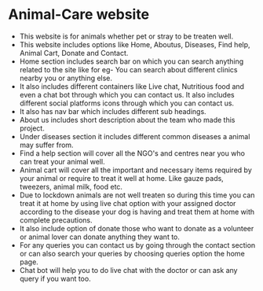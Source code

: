 # Animal-Care website
- This website is for animals whether pet or stray to be treaten well.
- This website includes options like Home, Aboutus, Diseases, Find help, Animal Cart, Donate and Contact.
- Home section includes search bar on which you can search anything related to the site like for eg- You can search about different clinics nearby you or anything else.
- It also includes different containers like Live chat, Nutritious food and even a chat bot through which you can contact us. It also includes different social platforms icons through which you can contact us.
- It also has nav bar which includes different sub headings.
- About us includes short description about the team who made this project.
- Under diseases section it includes different common diseases a animal may suffer from.
- Find a help section will cover all the NGO's and centres near you who can treat your animal well.
- Animal cart will cover all the important and necessary items required by your animal or require to treat it well at home. Like gauze pads, tweezers, animal milk, food etc.
- Due to lockdown animals are not well treaten so during this time you can treat it at home by using live chat option with your assigned doctor according to the disease your dog is having and treat them at home with complete precautions.
- It also include option of donate those who want to donate as a volunteer or animal lover can donate anything they want to.
- For any queries you can contact us by going through the contact section or can also search your queries by choosing queries option the home page.
- Chat bot will help you to do live chat with the doctor or can ask any query if you want too.

